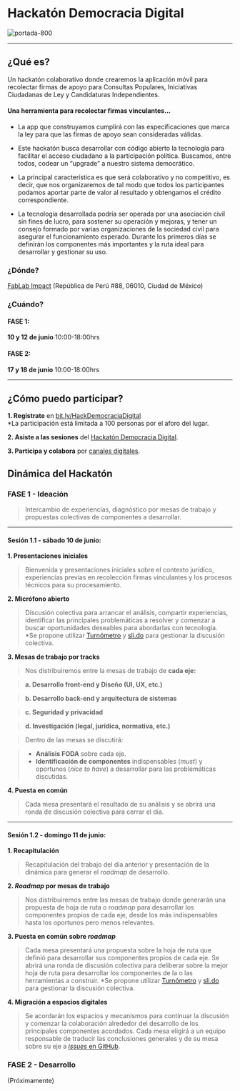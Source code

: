 # Hackatón Democracia Digital #

![portada-800](https://user-images.githubusercontent.com/6744123/26882500-3671294a-4b60-11e7-99d4-8ef43f7fdcea.jpg)


----

## ¿Qué es?
Un hackatón colaborativo donde crearemos la aplicación móvil para recolectar firmas de apoyo para Consultas Populares, Iniciativas Ciudadanas de Ley y Candidaturas Independientes. 

#### Una herramienta para recolectar firmas vinculantes...
* La app que construyamos cumplirá con las especificaciones que marca la ley para que las firmas de apoyo sean consideradas válidas.

* Este hackatón busca desarrollar con código abierto la tecnología para facilitar el acceso ciudadano a la participación política. Buscamos, entre todos, codear un “upgrade” a nuestro sistema democrático. 

* La principal característica es que será colaborativo y no competitivo, es decir, que nos organizaremos de tal modo que todos los participantes podamos aportar parte de valor al resultado y obtengamos el crédito correspondiente. 

* La tecnología desarrollada podría ser operada por una asociación civil sin fines de lucro, para sostener su operación y mejoras, y tener un consejo formado por varias organizaciones de la sociedad civil para asegurar el funcionamiento esperado. Durante los primeros días se definirán los componentes más importantes y la ruta ideal para desarrollar y gestionar su uso.
 
### ¿Dónde?
[FabLab Impact](https://www.facebook.com/fablabimpact/) (República de Perú #88, 06010, Ciudad de México)

### ¿Cuándo?
#### FASE 1: 
**10 y 12 de junio** 10:00-18:00hrs

#### FASE 2: 
**17 y 18 de junio** 10:00-18:00hrs

----

## ¿Cómo puedo participar?

**1. Regístrate** en [bit.ly/HackDemocraciaDigital](bit.ly/HackDemocraciaDigital)    
 *La participación está limitada a 100 personas por el aforo del lugar.

**2. Asiste a las sesiones** del [Hackatón Democracia Digital](https://www.facebook.com/events/887231184742367/894530524012433/).

**3. Participa y colabora** por [canales digitales](https://github.com/CodeandoMexico/democracia-digital/issues).


## Dinámica del Hackatón


### FASE 1 - Ideación
>Intercambio de experiencias, diagnóstico por mesas de trabajo y propuestas colectivas de componentes a desarrollar. 
___
#### Sesión 1.1 - sábado 10 de junio: 

**1. Presentaciones iniciales**

>Bienvenida y presentaciones iniciales sobre el contexto jurídico, experiencias previas en recolección firmas vinculantes y los procesos técnicos para su procesamiento. 

**2. Micrófono abierto**
>Discusión colectiva para arrancar el análisis, compartir experiencias, identificar las principales problemáticas a resolver y comenzar a buscar oportunidades deseables para abordarlas con tecnología.   
*Se propone utilizar [Turnómetro](http://www.turnometro.org/) y [sli.do](https://www.sli.do/) para gestionar la discusión colectiva. 


**3. Mesas de trabajo por tracks**

>Nos distribuiremos entre la mesas de trabajo de **cada eje:**

> **a. Desarrollo front-end y Diseño (UI, UX, etc.)**

> **b. Desarrollo back-end y arquitectura de sistemas**

> **c. Seguridad y privacidad**

> **d. Investigación (legal, jurídica, normativa, etc.)**


>Dentro de las mesas se discutirá:

>* **Análisis FODA** sobre cada eje. 
>* **Identificación de componentes** indispensables (*must*) y oportunos (*nice to have*) a desarrollar para las problemáticas discutidas.


**4. Puesta en común**
>Cada mesa presentará el resultado de su análisis y se abrirá una ronda de discusión colectiva para cerrar el día.

___


#### Sesión 1.2 - domingo 11 de junio: 

**1. Recapitulación**

>Recapitulación del trabajo del día anterior y presentación de la dinámica para generar el *roadmap* de desarrollo. 

**2. *Roadmap* por mesas de trabajo**
> Nos distribuiremos entre las mesas de trabajo donde generarán una propuesta de hoja de ruta o *roadmap* para desarrollar los componentes propios de cada eje, desde los más indispensables hasta los oportunos pero menos relevantes.  


**3. Puesta en común sobre *roadmap***
>Cada mesa presentará una propuesta sobre la hoja de ruta que definió para desarrollar sus componentes propios de cada eje. Se abrirá una ronda de discusión colectiva para deliberar sobre la mejor hoja de ruta para desarrollar los componentes de la o las herramientas a construir. 
*Se propone utilizar [Turnómetro](http://www.turnometro.org/) y [sli.do](https://www.sli.do/) para gestionar la discusión colectiva. 


**4. Migración a espacios digitales**
>Se acordarán los espacios y mecanismos para continuar la discusión y comenzar la colaboración alrededor del desarrollo de los principales componentes acordados.
>Cada mesa eligirá a un equipo responsable de traducir las conclusiones generales y de su mesa sobre su eje a [*issues* en GitHub](https://github.com/CodeandoMexico/democracia-digital/issues).


### FASE 2 - Desarrollo 
(Próximamente)

